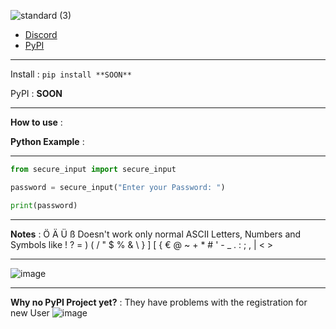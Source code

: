 ![standard (3)](https://github.com/SwezyDev/secure_input/assets/109398018/72249ff7-eb81-4dbf-b9d9-accf1b359e65)
- [Discord](https://discord.gg/KkxjCe8Fg2)
- [PyPI](https://media.istockphoto.com/id/1309023728/de/video/filmisches-intro-des-kommenden-baldigen-schriftzugs-aus-der-dunkelheit.jpg?s=640x640&k=20&c=_aBSCfvGZoyWvrBijcVe92eQy2ebItfZarCpLJSXtQA=)

---------------------------------------

Install : ```pip install **SOON**```

PyPI : **SOON**

---------------------------------------

__How to use__ :

**Python Example** : 

---------------------------------------
```py
from secure_input import secure_input

password = secure_input("Enter your Password: ")

print(password)
```
---------------------------------------

__Notes__ : Ö Ä Ü ß Doesn't work only normal ASCII Letters, Numbers and Symbols like ! ? = ) ( / " $ % & \ } ] [ { € @ ~ + * # ' - _ . : ; , | < >

---------------------------------------

![image](https://github.com/SwezyDev/secure_input/assets/109398018/ee99a27d-21b0-4b73-a88c-c97811d43b3d)

---------------------------------------

__Why no PyPI Project yet?__ : They have problems with the registration for new User
![image](https://github.com/SwezyDev/secure_input/assets/109398018/5718f711-890f-416c-8098-35a612e61916)
